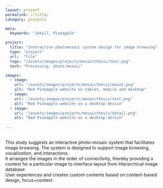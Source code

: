 ```yaml
---
layout: project
permalink: /:title/
category: projects

meta:
  keywords: "Jekyll, Pineapple"

project:
  title: "Interactive photomosaic system design for image browsing"
  type: "project"
  url:  "tile"
  logo: "/assets/images/projects/mosaicthesis/test.png"
  tech: "Processing, photo-mosaic"

images:
  - image:
    url: "/assets/images/projects/mosaicthesis/main2.png"
    alt: "Red Pineapple website on tablet, mobile and desktop"
  - image:
    url: "/assets/images/projects/mosaicthesis/test.png"
    alt: "Red Pineapple website on a desktop device"
  - image:
    url: "/assets/images/projects/mosaicthesis/detail.png"
    alt: "Red Pineapple website on a desktop device"
    
---
```



<p>
<br>
This study suggests an interactive photo-mosaic system that facilitates image browsing.
The system is designed to support image browsing, visualization, and interactions. 
<br>
It arranges the images in the order of connectivity, thereby providing a context for a particular image
to interface layout from Hierarchical image database 
<br>
User experiences and creates custom contents based on context-based design, focus+context. 
<br>
</p>

